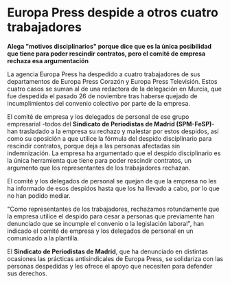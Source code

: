 # Europa Press despide a otros cuatro trabajadores

**Alega "motivos disciplinarios" porque dice que es la única posibilidad que tiene para poder rescindir contratos, pero el comité de empresa rechaza esa argumentación**

La agencia Europa Press ha despedido a cuatro trabajadores de sus departamentos de Europa Press Corazón y Europa Press Televisión. Estos cuatro casos se suman al de una redactora de la delegación en Murcia, que fue despedida el pasado 26 de noviembre tras haberse quejado de incumplimientos del convenio colectivo por parte de la empresa.

El comité de empresa y los delegados de personal de ese grupo empresarial -todos del **Sindicato de Periodistas de Madrid (SPM-FeSP)**- han trasladado a la empresa su rechazo y malestar por estos despidos, así como su oposición a que utilice la fórmula del despido disciplinario para rescindir contratos, porque deja a las personas afectadas sin indemnización. La empresa ha argumentado que el despido disciplinario es la única herramienta que tiene para poder rescindir contratos, un argumento que los representantes de los trabajadores rechazan.

El comité y los delegados de personal se quejan de que la empresa no les ha informado de esos despidos hasta que los ha llevado a cabo, por lo que no han podido mediar.

"Como representantes de los trabajadores, rechazamos rotundamente que la empresa utilice el despido para cesar a personas que previamente han denunciado que se incumple el convenio o la legislación laboral", han indicado el comité de empresa y los delegados de personal en un comunicado a la plantilla.

El **Sindicato de Periodistas de Madrid**, que ha denunciado en distintas ocasiones las prácticas antisindicales de Europa Press, se solidariza con las personas despedidas y les ofrece el apoyo que necesiten para defender sus derechos.



